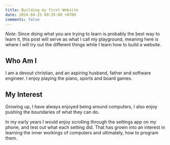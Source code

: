 ```yaml
---
title: Building my first Website
date: 2024-04-25 09:35:00 +0700
comments: false
---
```


*Note*: Since doing what you are trying to learn is probably the best way to learn it, this post will serve as what I call my playground, meaning here is where I will try out the different things while I learn how to build a website.

## Who Am I
I am a devout christian, and an aspiring husband, father and software engineer. I enjoy playing the piano, sports and board games.

## My Interest
Growing up, I have always enjoyed being around computers, I also enjoy pushing the boundaries of what they can do.

In my early years I would enjoy scrolling through the settings app on my phone, and test out what each setting did. That has grown into an interest in learning the inner workings of computers and ultimately, how to program them.
